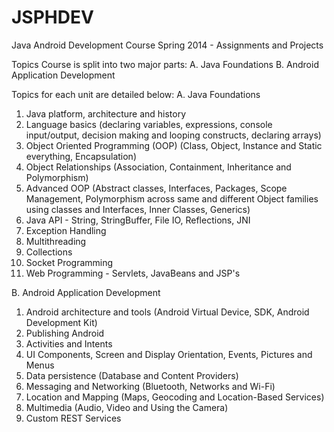 JSPHDEV
=======

Java Android Development Course Spring 2014 - Assignments and Projects

Topics
Course is split into two major parts:
A. Java Foundations
B. Android Application Development

Topics for each unit are detailed below:
A. Java Foundations
1. Java platform, architecture and history
2. Language basics (declaring variables, expressions, console input/output,
decision making and looping constructs, declaring arrays)
3. Object Oriented Programming (OOP) (Class, Object, Instance and Static
everything, Encapsulation)
4. Object Relationships (Association, Containment, Inheritance and
Polymorphism)
5. Advanced OOP (Abstract classes, Interfaces, Packages, Scope
Management, Polymorphism across same and different Object families
using classes and Interfaces, Inner Classes, Generics)
6. Java API - String, StringBuffer, File IO, Reflections, JNI
7. Exception Handling
8. Multithreading
9. Collections
10. Socket Programming
11. Web Programming - Servlets, JavaBeans and JSP's

B. Android Application Development
1. Android architecture and tools (Android Virtual Device, SDK, Android
Development Kit)
2. Publishing Android
3. Activities and Intents
4. UI Components, Screen and Display Orientation, Events, Pictures and
Menus
5. Data persistence (Database and Content Providers)
6. Messaging and Networking (Bluetooth, Networks and Wi-Fi)
7. Location and Mapping (Maps, Geocoding and Location-Based Services)
8. Multimedia (Audio, Video and Using the Camera)
9. Custom REST Services

